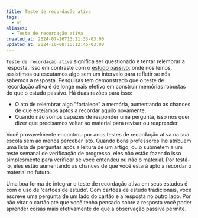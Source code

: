 ```yaml
---
title: Teste de recordação ativa
tags:
  - v1
aliases:
  - Teste de recordação ativa
created_at: 2024-07-26T13:21:33-03:00
updated_at: 2024-10-08T15:12:46-03:00
---
```


`Teste de recordação ativa` significa ser questionado e tentar relembrar a resposta. Isso em contraste com o [estudo passivo](../../../../atomos/2024/07/12/Estudo_passivo.md), onde nós lemos, assistimos ou escutamos algo sem um intervalo para refletir se nós sabemos a resposta. Pesquisas tem demonstrado que o teste de recordação ativa é de longe mais efetivo em construir memórias robustas do que o estudo passivo. Há duas razões para isso:

- O ato de relembrar algo "fortalece" a memória, aumentando as chances de que estejamos aptos a recordar aquilo novamente.
- Quando não somos capazes de responder uma pergunta, isso nos quer dizer que precisamos voltar ao material para revisar ou reaprender.

Você provavelmente encontrou por anos testes de recordação ativa na sua escola sem ao menos perceber isto. Quando bons professores lhe atribuem uma lista de perguntas após a leitura de um artigo, ou o submetem a um teste semanal de verificação de progresso, eles não estão fazendo isso simplesmente para verificar se você entendeu ou não o material. Por testá-lo, eles estão aumentando as chances de que você estará apto a recordar o material no futuro.

Uma boa forma de integrar o teste de recordação ativa em seus estudos é com o uso de ‘cartões de estudo’. Com cartões de estudo tradicionais, você escreve uma pergunta de um lado do cartão e a resposta no outro lado. Por não virar o cartão até que você tenha pensado sobre a resposta você poder aprender coisas mais efetivamente do que a observação passiva permite.